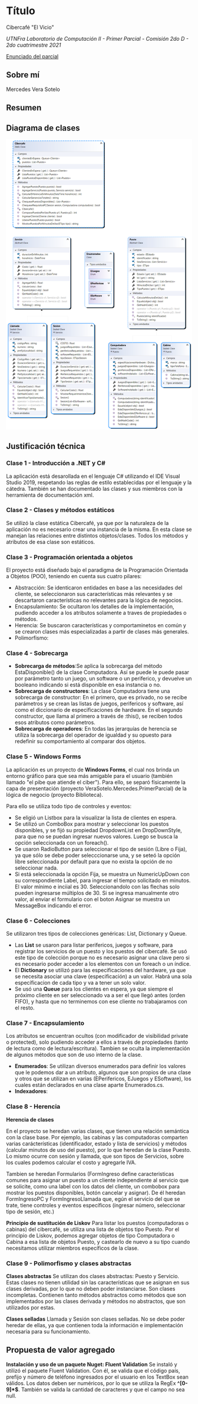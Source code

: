 # Título 

Cibercafé "El Vicio"

*UTNFra Laboratorio de Computación II - Primer Parcial - Comisión 2do D - 2do cuatrimestre 2021*

[Enunciado del parcial](https://codeutnfra.github.io/programacion_2_laboratorio_2_apuntes/docs/evaluaciones/parciales/2d-primer-parcial/)

## Sobre mí

Mercedes Vera Sotelo

## Resumen


## Diagrama de clases

![Diagrama de Clases](https://github.com/mverasotelo/2021C2_UTNFra_LaboII_2doD_PP/blob/master/VeraSotelo.Mercedes.PrimerParcial/Biblioteca/DiagramaClases.png)

## Justificación técnica

### Clase 1 - Introducción a .NET y C#

La aplicación está desarollada en el lenguaje C# utilizando el IDE Visual Studio 2019, respetando las reglas de estilo establecidas por el lenguaje y la cátedra. También se han documentado las clases y sus miembros con la herramienta de documentación xml.


### Clase 2 - Clases y métodos estáticos

Se utilizó la clase estática Cibercafé, ya que por la naturaleza de la aplicación no es necesario crear una instancia de la misma. En esta clase se manejan las relaciones entre distintos objetos/clases.
Todos los métodos y atributos de esa clase son estáticos. 


### Clase 3 - Programación orientada a objetos

El proyecto está diseñado bajo el paradigma de la Programación Orientada a Objetos (POO), teniendo en cuenta sus cuatro pilares:
- Abstracción: Se identicaron entidades en base a las necesidades del cliente, se seleccionaron sus características más relevantes y se descartaron  características no relevantes para la lógica de negocios.
- Encapsulamiento: Se ocultaron los detalles de la implementación, pudiendo acceder a los atributos solamente a traves de propiedades o métodos.
- Herencia: Se buscaron características y comportaminetos en común y se crearon clases más especializadas a partir de clases más generales.
- Polimorfismo: 


### Clase 4 - Sobrecarga

- **Sobrecarga de métodos**:Se aplica la sobrecarga del método EstaDisponible() de la clase Computadora. Así se puede le puede pasar por parámetro tanto un juego, un software o un periferico, y devuelve un booleano indicando si está disponible en esa instancia o no.
- **Sobrecarga de constructores**: La clase Computadora tiene una sobrecarga de constructor: En el primero, que es privado, no se recibe parámetros y se crean las listas de juegos, perifericos y software, así como el diccionario de especificaciones de hardware. En el segundo constructor, que llama al primero a través de :this(), se reciben todos esos atributos como parámetros.
- **Sobrecarga de operadores**: En todas las jerarquías de herencia se utiliza la sobrecarga del operador de igualdad y su opuesto para redefinir su comportamiento al comparar dos objetos.


### Clase 5 - Windows Forms

La aplicación es un proyecto de **Windows Forms**, el cual nos brinda un entorno gráfico para que sea más amigable para el usuario (también llamado "el pibe que atiende el ciber").
Para ello, se separó físicamente la capa de presentación (proyecto VeraSotelo.Mercedes.PrimerParcial) de la lógica de negocio (proyecto Biblioteca).

Para ello se utiliza todo tipo de controles y eventos:
- Se eligió un Listbox para la visualizar la lista de clientes en espera.
- Se utilizó un ComboBox para mostrar y seleccionar los puestos disponibles, y se fijó su propiedad DropdownList en DropDownStyle, para que no se puedan ingresar nuevos valores. Luego se busca la opción seleccionada con un foreach().
- Se usaron RadioButton para seleccionar el tipo de sesión (Libre o Fija), ya que sólo se debe poder selecccionarse una, y se seteó la opción libre seleccionada por default para que no exista la opción de no seleccionar nada.
- Si está seleccionada la opción Fija, se muestra un NumericUpDown con su correspondiente Label, para ingresar el tiempo solicitado en minutos. El valor mínimo e inciial es 30. Seleccionandolo con las flechas solo pueden ingresarse múltiplos de 30. Si se ingresa manualmente otro valor, al enviar el formulario con el boton Asignar se muestra un MessageBox indicando el error.


### Clase 6 - Colecciones

Se utilizaron tres tipos de colecciones genéricas: List, Dictionary y Queue.
- Las **List** se usaron para listar perifericos, juegos y software, para registrar los servicios de un puesto y los puestos del cibercafé. Se usó este tipo de colección porque no es necesario asignar una clave pero si es necesario poder acceder a los elementos con un foreach o un índice.
- El **Dictionary** se utilizó para las especificaciones del hardware, ya que se necesita asociar una clave (especificación) a un valor. Habrá una sola específicacion de cada tipo y va a tener un solo valor.
- Se usó una **Queue** para los clientes en espera, ya que siempre el próximo cliente en ser seleccionado va a ser el que llegó antes (orden FIFO), y hasta que no terminemos con ese cliente no trabajaramos con el resto.


### Clase 7 - Encapsulamiento

Los atributos se encuentran ocultos (con modificador de visibilidad private o protected), solo pudiendo acceder a ellos a través de propiedades (tanto de lectura como de lectura/escritura).
Tambien se oculta la implementación de algunos métodos que son de uso interno de la clase.

- **Enumerados**: Se utilizan diversos enumerados para definir los valores que le podemos dar a un atributo, algunos que son propios de una clase y otros que se utilizan en varias (EPerifericos, EJuegos y ESoftware), los cuales están declarados en una clase aparte Enumerados.cs.
- **Indexadores**: 


### Clase 8 - Herencia

**Herencia de clases**

En el proyecto se heredan varias clases, que tienen una relación semántica con la clase base.
Por ejemplo, las cabinas y las computadoras comparten varias carácterísticas (identificador, estado y lista de servicios) y métodos (calcular minutos de uso del puesto), por lo que heredan de la clase Puesto.
Lo mismo ocurre con sesión y llamada, que son tipos de Servicios, sobre los cuales podemos calcular el costo y agregarle IVA.

Tambien se heredan Formularios (FormIngreso define caracteristicas comunes para asignar un puesto a un cliente independiente al servicio que se solicite, como una label con los datos del cliente, un combobox para mostrar los puestos disponibles, botón cancelar y asignar). 
De él heredan FormIngresoPC y FormIngresoLlamada que, egún el servicio del que se trate, tiene controles y eventos específicos (íngresar número, seleccionar tipo de sesión, etc.)

**Principio de sustitución de Liskov**
Para listar los puestos (computadoras o cabinas) del cibercafé, se utiliza una lista de objetos tipo Puesto. Por el principio de Liskov, podemos agregar objetos de tipo Computadora o Cabina a esa lista de objetos Puesto, y castearlo de nuevo a su tipo cuando necesitamos utilizar miembros específicos de la clase.


### Clase 9 - Polimorfismo y clases abstractas

**Clases abstractas**
Se utilizan dos clases abstractas: Puesto y Servicio. Estas clases no tienen utilidad sin las características que se asignan en sus clases derivadas, por lo que no deben poder instanciarse. Son clases incompletas.
Contienen tanto métodos abstractos como métodos que son implementados por las clases derivada y métodos no abstractos, que son utilizados por estas.

**Clases selladas**
Llamada y Sesión son clases selladas. No se debe poder heredar de ellas, ya que contienen toda la información e implementación necesaria para su funcionamiento.


## Propuesta de valor agregado

**Instalación y uso de un paquete Nuget: Fluent Validation**
Se instaló y utilizó el paquete Fluent Validation. Con él, se valida que el código país, prefijo y número de teléfono ingresados por el usuario en los TextBox sean válidos.
Los datos deben ser numéricos, por lo que se utiliza la RegEx __^[0-9]*$__. También se valida la cantidad de caracteres y que el campo no sea null.
